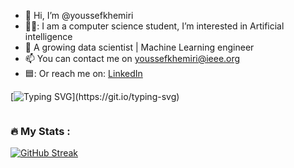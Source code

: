 - 👋 Hi, I’m @youssefkhemiri
- 👨‍💻: I am a computer science student, I’m interested in Artificial intelligence 
- 🌱 A growing data scientist | Machine Learning engineer
- 📫 You can contact me on youssefkhemiri@ieee.org
- 🟦: Or reach me on:   <a href="https://www.linkedin.com/in/youssef-khemiri/"> LinkedIn</a> 

<!-- 
<div id="badges">
  <a href="your-linkedin-URL">
    <img src="https://img.shields.io/badge/LinkedIn-blue?style=for-the-badge&logo=linkedin&logoColor=white" alt="LinkedIn Badge"/>
  </a>
  <a href="your-youtube-URL">
    <img src="https://img.shields.io/badge/YouTube-red?style=for-the-badge&logo=youtube&logoColor=white" alt="Youtube Badge"/>
  </a>
  <a href="your-twitter-URL">
    <img src="https://img.shields.io/badge/Twitter-blue?style=for-the-badge&logo=twitter&logoColor=white" alt="Twitter Badge"/>
  </a>
</div> -->

<!-- <div id="header" align="center">
  <img src="https://media.giphy.com/media/M9gbBd9nbDrOTu1Mqx/giphy.gif" width="100"/>
</div> -->

<!-- I am a Data scientist <img src="https://media.giphy.com/media/WUlplcMpOCEmTGBtBW/giphy.gif" width="30"> from India.
 -->




<!-- ![hello-world](https://user-images.githubusercontent.com/101359851/198912581-5011f4b3-f209-4a98-a2fb-f39f6f2b4ecd.png)
 -->
 
 [![Typing SVG](https://readme-typing-svg.demolab.com/?lines=Hello+World!;Always+Learning+new+things;I'm+on+fire!!)](https://git.io/typing-svg)



  <img src="https://komarev.com/ghpvc/?username=youssefkhemiri&style=flat-square&color=blue" alt=""/>

<!-- ### :hammer_and_wrench: Languages and Tools :
<div>
  <img src="https://github.com/devicons/devicon/blob/master/icons/java/java-original-wordmark.svg" title="Java" alt="Java" width="40" height="40"/>&nbsp;
  <img src="https://github.com/devicons/devicon/blob/master/icons/react/react-original-wordmark.svg" title="React" alt="React" width="40" height="40"/>&nbsp;
  <img src="https://github.com/devicons/devicon/blob/master/icons/spring/spring-original-wordmark.svg" title="Spring" alt="Spring" width="40" height="40"/>&nbsp;
  <img src="https://github.com/devicons/devicon/blob/master/icons/materialui/materialui-original.svg" title="Material UI" alt="Material UI" width="40" height="40"/>&nbsp;
  <img src="https://github.com/devicons/devicon/blob/master/icons/flutter/flutter-original.svg" title="Flutter" alt="Flutter" width="40" height="40"/>&nbsp;
  <img src="https://github.com/devicons/devicon/blob/master/icons/redux/redux-original.svg" title="Redux" alt="Redux " width="40" height="40"/>&nbsp;
  <img src="https://github.com/devicons/devicon/blob/master/icons/css3/css3-plain-wordmark.svg"  title="CSS3" alt="CSS" width="40" height="40"/>&nbsp;
  <img src="https://github.com/devicons/devicon/blob/master/icons/html5/html5-original.svg" title="HTML5" alt="HTML" width="40" height="40"/>&nbsp;
  <img src="https://github.com/devicons/devicon/blob/master/icons/javascript/javascript-original.svg" title="JavaScript" alt="JavaScript" width="40" height="40"/>&nbsp;
  <img src="https://github.com/devicons/devicon/blob/master/icons/firebase/firebase-plain-wordmark.svg" title="Firebase" alt="Firebase" width="40" height="40"/>&nbsp;
  <img src="https://github.com/devicons/devicon/blob/master/icons/gatsby/gatsby-original.svg" title="Gatsby"  alt="Gatsby" width="40" height="40"/>&nbsp;
  <img src="https://github.com/devicons/devicon/blob/master/icons/mysql/mysql-original-wordmark.svg" title="MySQL"  alt="MySQL" width="40" height="40"/>&nbsp;
  <img src="https://github.com/devicons/devicon/blob/master/icons/nodejs/nodejs-original-wordmark.svg" title="NodeJS" alt="NodeJS" width="40" height="40"/>&nbsp;
  <img src="https://github.com/devicons/devicon/blob/master/icons/amazonwebservices/amazonwebservices-plain-wordmark.svg" title="AWS" alt="AWS" width="40" height="40"/>&nbsp;
  <img src="https://github.com/devicons/devicon/blob/master/icons/git/git-original-wordmark.svg" title="Git" **alt="Git" width="40" height="40"/>
</div>
 -->

### :fire: My Stats :
[![GitHub Streak](http://github-readme-streak-stats.herokuapp.com?user=youssefkhemiri&theme=dark&mode=weekly)](https://git.io/streak-stats)

<!-- [![Top Langs](https://github-readme-stats.vercel.app/api/top-langs/?username=youssefkhemiri&layout=compact&theme=vision-friendly-dark)](https://github.com/anuraghazra/github-readme-stats) -->


<!---
youssefkhemiri/youssefkhemiri is a ✨ special ✨ repository because its `README.md` (this file) appears on your GitHub profile.
You can click the Preview link to take a look at your changes.
--->
